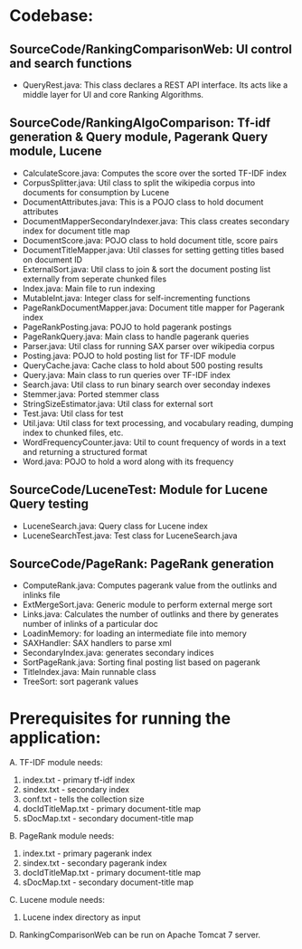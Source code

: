 Codebase:
================

SourceCode/RankingComparisonWeb: UI control and search functions
----------------------------------------------------------------------
* QueryRest.java: This class declares a REST API interface. Its acts like a middle layer for UI and core Ranking Algorithms.


SourceCode/RankingAlgoComparison: Tf-idf generation & Query module, Pagerank Query module, Lucene
-------------------------------------------------------------------------------------------------------
* CalculateScore.java: Computes the score over the sorted TF-IDF index
* CorpusSplitter.java: Util class to split the wikipedia corpus into documents for consumption by Lucene
* DocumentAttributes.java: This is a POJO class to hold document attributes
* DocumentMapperSecondaryIndexer.java: This class creates secondary index for document title map
* DocumentScore.java: POJO class to hold document title, score pairs
* DocumentTitleMapper.java: Util classes for setting getting titles based on document ID
* ExternalSort.java: Util class to join & sort the document posting list externally from seperate chunked files
* Index.java: Main file to run indexing
* MutableInt.java: Integer class for self-incrementing functions
* PageRankDocumentMapper.java: Document title mapper for Pagerank index
* PageRankPosting.java: POJO to hold pagerank postings
* PageRankQuery.java: Main class to handle pagerank queries
* Parser.java: Util class for running SAX parser over wikipedia corpus
* Posting.java: POJO to hold posting list for TF-IDF module
* QueryCache.java: Cache class to hold about 500 posting results
* Query.java: Main class to run queries over TF-IDF index
* Search.java: Util class to run binary search over seconday indexes
* Stemmer.java: Ported stemmer class
* StringSizeEstimator.java: Util class for external sort
* Test.java: Util class for test
* Util.java: Util class for text processing, and vocabulary reading, dumping index to chunked files, etc.
* WordFrequencyCounter.java: Util to count frequency of words in a text and returning a structured format
* Word.java: POJO to hold a word along with its frequency

SourceCode/LuceneTest: Module for Lucene Query testing
------------------------------------------------------------
* LuceneSearch.java: Query class for Lucene index
* LuceneSearchTest.java: Test class for LuceneSearch.java


SourceCode/PageRank: PageRank generation
------------------------------------------------
* ComputeRank.java: Computes pagerank value from the outlinks and inlinks file
* ExtMergeSort.java: Generic module to perform external merge sort
* Links.java: Calculates the number of outlinks and there by generates number of inlinks of a particular doc
* LoadinMemory: for loading an intermediate file into memory
* SAXHandler: SAX handlers to parse xml
* SecondaryIndex.java: generates secondary indices
* SortPageRank.java: Sorting final posting list based on pagerank
* TitleIndex.java: Main runnable class
* TreeSort: sort pagerank values


Prerequisites for running the application:
==============================================
A. TF-IDF module needs:
1. index.txt - primary tf-idf index
2. sindex.txt - secondary index
3. conf.txt - tells the collection size
4. docIdTitleMap.txt - primary document-title map
5. sDocMap.txt - secondary document-title map
	
B. PageRank module needs:
1. index.txt - primary pagerank index
2. sindex.txt - secondary pagerank index
3. docIdTitleMap.txt - primary document-title map
4. sDocMap.txt - secondary document-title map

C. Lucene module needs:
1. Lucene index directory as input
	
D. RankingComparisonWeb can be run on Apache Tomcat 7 server.
